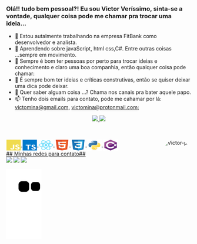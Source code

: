 ### Olá!! tudo bem pessoal?! Eu sou Victor Veríssimo, sinta-se a vontade, qualquer coisa pode me chamar pra trocar uma ideia...



- 🔭 Estou autalmente trabalhando na empresa FitBank como desenvolvedor e analista.
- 🌱 Aprendendo sobre javaScript, html css,C#. Entre outras coisas ...sempre em movimento.
- 👯 Sempre é bom ter pessoas por perto para trocar ideias e conhecimento e claro uma boa companhia, então qualquer coisa pode chamar:
- 🤔 É sempre bom ter ideias e críticas construtivas, então se quiser deixar uma dica pode deixar.
- 💬 Quer saber alguam coisa ...? Chama nos canais pra bater aquele papo.
- 📫 Tenho dois emails para contato, pode me cahamar por lá: victomina@gmail.com, victomina@protonmail.com;

<div align="center">
  <a href="https://github.com/victomina">
  <img height="180em" src="https://github-readme-stats.vercel.app/api?username=victomina&show_icons=true&theme=merko&include_all_commits=true&count_private=true"/>
  <img height="180em" src="https://github-readme-stats.vercel.app/api/top-langs/?username=victomina&layout=compact&langs_count=7&theme=merko"/>
</div>
  
  ##
  <div style="display: inline_block"><br>
  <img align="center" alt="Victor-Js" height="30" width="40" src="https://raw.githubusercontent.com/devicons/devicon/master/icons/javascript/javascript-plain.svg">
  <img align="center" alt="Victor-Ts" height="30" width="40" src="https://raw.githubusercontent.com/devicons/devicon/master/icons/typescript/typescript-plain.svg">
  <img align="center" alt="Victor-React" height="30" width="40" src="https://raw.githubusercontent.com/devicons/devicon/master/icons/react/react-original.svg">
  <img align="center" alt="Victor-HTML" height="30" width="40" src="https://raw.githubusercontent.com/devicons/devicon/master/icons/html5/html5-original.svg">
  <img align="center" alt="Victor-CSS" height="30" width="40" src="https://raw.githubusercontent.com/devicons/devicon/master/icons/css3/css3-original.svg">
  <img align="center" alt="Victor-Python" height="30" width="40" src="https://raw.githubusercontent.com/devicons/devicon/master/icons/python/python-original.svg">
  <img align="center" alt="Victor-Csharp" height="30" width="40" src="https://raw.githubusercontent.com/devicons/devicon/master/icons/csharp/csharp-original.svg">
 <img align="right" alt="Victor-pic" height="150" style="border-radius:50px;" src="https://s3.ezgif.com/save/ezgif-3-522cb43faf48.gif">
</div>
  ## Minhas redes para contato##
 <div>
  <a href="https://discord.gg/\_victor_/#0127" target="_blank"><img src="https://img.shields.io/badge/Discord-7289DA?style=for-the-badge&logo=discord&logoColor=white" target="_blank"></a> 
  <a href = "mailto:victomina@gmail.com"><img src="https://img.shields.io/badge/-Gmail-%23333?style=for-the-badge&logo=gmail&logoColor=white" target="_blank"></a>
  <a href="https://www.linkedin.com/in/victor-lopes-12782a1a1" target="_blank"><img src="https://img.shields.io/badge/-LinkedIn-%230077B5?style=for-the-badge&logo=linkedin&logoColor=white" target="_blank"></a> 
  
   ![Snake animation](https://github.com/victomina/victomina/blob/output/github-contribution-grid-snake.svg)
 
</div>
